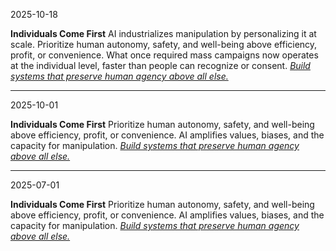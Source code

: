 2025-10-18

**Individuals Come First**
AI industrializes manipulation by personalizing it at scale. Prioritize human autonomy, safety, and well-being above efficiency, profit, or convenience. What once required mass campaigns now operates at the individual level, faster than people can recognize or consent. <u>*Build systems that preserve human agency above all else.*</u>

---

2025-10-01

**Individuals Come First**
Prioritize human autonomy, safety, and well-being above efficiency, profit, or convenience. AI amplifies values, biases, and the capacity for manipulation. <u>*Build systems that preserve human agency above all else.*</u>

---

2025-07-01

**Individuals Come First**
Prioritize human autonomy, safety, and well-being above efficiency, profit, or convenience. AI amplifies values, biases, and the capacity for manipulation. <u>*Build systems that preserve human agency above all else.*</u>

